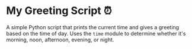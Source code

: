 # My Greeting Script ⏰

A simple Python script that prints the current time and gives a greeting based on the time of day.
Uses the `time` module to determine whether it's morning, noon, afternoon, evening, or night.
